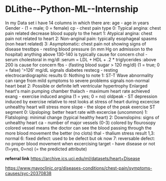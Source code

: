 # DLithe--Python-ML--Internship
In my Data set i have 14 columns in which there are:
age - age in years
Gender - (1 = male; 0 = female)
cp - chest pain type
    0: Typical angina: chest pain related decrease blood supply to the heart
    1: Atypical angina: chest pain not related to heart
    2: Non-anginal pain: typically esophageal spasms (non heart related)
    3: Asymptomatic: chest pain not showing signs of disease
trestbps - resting blood pressure (in mm Hg on admission to the hospital) anything above 130-140 is typically cause for concern
chol - serum cholestoral in mg/dl
   :serum = LDL + HDL + .2 * triglycerides
   :above 200 is cause for concern
fbs - (fasting blood sugar > 120 mg/dl) (1 = true; 0 = false)
    '>126' mg/dL signals diabetes
restecg - resting electrocardiographic results
         0: Nothing to note
         1: ST-T Wave abnormality
           can range from mild symptoms to severe problems
            signals non-normal heart beat
         2: Possible or definite left ventricular hypertrophy
           Enlarged heart's main pumping chamber
thalach - maximum heart rate achieved
exang - exercise induced angina (1 = yes; 0 = no)
oldpeak - ST depression induced by exercise relative to rest looks at stress of heart during excercise unhealthy heart will stress more
slope - the slope of the peak exercise ST segment
        0: Upsloping: better heart rate with excercise (uncommon)
        1: Flatsloping: minimal change (typical healthy heart)
        2: Downslopins: signs of unhealthy heart
ca - number of major vessels (0-3) colored by flourosopy
        colored vessel means the doctor can see the blood passing through
        the more blood movement the better (no clots)
thal - thalium stress result
     1,3: normal
     6: fixed defect: used to be defect but ok now
     7: reversable defect: no proper blood movement when excercising
target - have disease or not (1=yes, 0=no) (= the predicted attribute)


<b>referral link</b>
https://archive.ics.uci.edu/ml/datasets/heart+Disease

https://www.mayoclinic.org/diseases-conditions/chest-pain/symptoms-causes/syc-20370838

